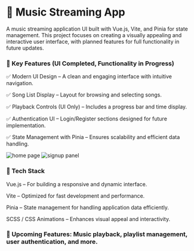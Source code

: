 # 🎵 Music Streaming App
A music streaming application UI built with Vue.js, Vite, and Pinia for state management. This project focuses on creating a visually appealing and interactive user interface, with planned features for full functionality in future updates.

### 🚀 Key Features (UI Completed, Functionality in Progress)

✅ Modern UI Design – A clean and engaging interface with intuitive navigation.

✅ Song List Display – Layout for browsing and selecting songs.

✅ Playback Controls (UI Only) – Includes a progress bar and time display.

✅ Authentication UI – Login/Register sections designed for future implementation.

✅ State Management with Pinia – Ensures scalability and efficient data handling.

![home page](https://github.com/user-attachments/assets/bbb5400a-6b65-4dab-8eb8-9e4d06e7668f)
![signup panel](https://github.com/user-attachments/assets/cf568cfe-61b2-4c2a-8f05-111f18b5f0c7)


### 🔧 Tech Stack
Vue.js – For building a responsive and dynamic interface.

Vite – Optimized for fast development and performance.

Pinia – State management for handling application data efficiently.

SCSS / CSS Animations – Enhances visual appeal and interactivity.

### 🔹 Upcoming Features: Music playback, playlist management, user authentication, and more.

